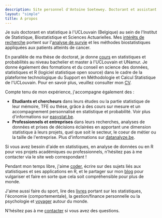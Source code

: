 ```yaml
---
description: Site personnel d'Antoine Soetewey. Doctorant et assistant en statistique à l'UCLouvain
layout: "simple"
title: A propos
---
```


Je suis doctorant en statistique à l'UCLouvain (Belgique) au sein de l'Institut de Statistique, Biostatistique et Sciences Actuarielles. Mes [intérêts de recherche](/fr/research/) portent sur l'[analyse de survie](https://statsandr.com/blog/what-is-survival-analysis/) et les méthodes biostatistiques appliquées aux patients atteints de cancer.

En parallèle de ma thèse de doctorat, je donne [cours](/fr/teaching/) en statistiques et probabilités au niveau bachelier et master à l'UCLouvain et UNamur. Je donne également des formations et du conseil en science des données, statistiques et R (logiciel statistique open source) dans le cadre de la plateforme technologique du Support en Méthodologie et Calcul Statistique de l'UCLouvain. Pour en savoir plus, veuillez consulter mon [CV](/fr/cv/).

Compte tenu de mon expérience, j'accompagne également des :

- **Etudiants et chercheurs** dans leurs études ou la partie statistique de leur mémoire, TFE ou thèse, grâce à des cours sur mesure et un accompagnement personnalisé en statistique et probabilité. Voir plus d'informations sur [easystat.be](https://easystat.be/).
- **Professionnels et entreprises** dans leurs recherches, analyses de données et prises de décisions éclairées en apportant une dimension statistique à leurs projets, quel que soit le secteur, le coeur de métier ou la taille de l'entreprise. Plus d'informations sur [datanalyze.be](https://datanalyze.be/fr/).

Si vous avez besoin d'aide en statistiques, en analyse de données ou en R pour vos projets académiques ou professionnels, n'hésitez pas à me contacter via le site web correspondant !

Pendant mon temps libre, j'aime [coder](/fr/software/), écrire sur des sujets liés aux statistiques et ses applications en R, et le partager sur mon [blog](https://statsandr.com/) pour vulgariser et faire en sorte que cela soit compréhensible pour plus de monde.

J'aime aussi faire du sport, lire des [livres](/files/booklist.html) portant sur les statistiques, l'économie (comportementale), la gestion/finance personnelle ou la psychologie et [voyager](/files/visited-places.html) autour du monde.

N'hésitez pas à me [contacter](/fr/contact/) si vous avez des questions.
